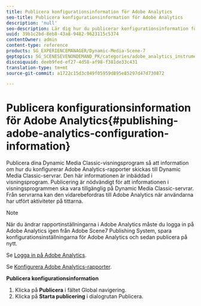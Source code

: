 ```yaml
---
title: Publicera konfigurationsinformation för Adobe Analytics
seo-title: Publicera konfigurationsinformation för Adobe Analytics
description: 'null'
seo-description: Lär dig hur du publicerar konfigurationsinformation för Adobe Analytics.
uuid: 39b1c2bd-8eb8-43a8-9482-9623115c5374
contentOwner: admin
content-type: reference
products: SG_EXPERIENCEMANAGER/Dynamic-Media-Scene-7
geptopics: SG_SCENESEVENONDEMAND_PK/categories/adobe_analytics_instrumentation_kit
discoiquuid: deeb9fed-ef27-4d58-af98-f381de33c431
translation-type: tm+mt
source-git-commit: a1722c15d3c049f05959d895e85297d47d730872

---
```



# Publicera konfigurationsinformation för Adobe Analytics{#publishing-adobe-analytics-configuration-information}

Publicera dina Dynamic Media Classic-visningsprogram så att information om hur du konfigurerar Adobe Analytics-rapporter skickas till Dynamic Media Classic-servrar. Den här informationen är inbäddad i visningsprogram. Publicering är nödvändigt för att informationen i visningsprogrammen ska vara tillgänglig på Dynamic Media Classic-servrar. Från servrarna kan den vidarebefordras till Adobe Analytics när användarna har utfört aktiviteter på tittarna.

>[!NOTE]
>
>När du ändrar rapportinställningarna i Adobe Analytics måste du logga in på Adobe Analytics igen från Adobe Scene7 Publishing System, spara konfigurationsinställningarna för Adobe Analytics och sedan publicera på nytt.

Se [Logga in på Adobe Analytics](log-analytics.md#log_in_to_adobe_analytics).

Se [Konfigurera Adobe Analytics-rapporter](configuring-analytics-reports.md#configuring_adobe_analytics_reports).

**Publicera konfigurationsinformation**

1. Klicka på **Publicera** i fältet Global navigering.
1. Klicka på **Starta publicering** i dialogrutan Publicera.

